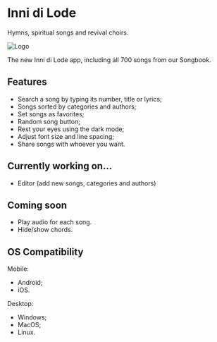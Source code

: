 # Inni di Lode

Hymns, spiritual songs and revival choirs.

![Logo](https://user-images.githubusercontent.com/90036768/162753598-0f319f9b-66db-4295-ab0f-646ecdb35157.jpg)

The new Inni di Lode app, including all 700 songs from our Songbook.

## Features

- Search a song by typing its number, title or lyrics;
- Songs sorted by categories and authors;
- Set songs as favorites;
- Random song button;
- Rest your eyes using the dark mode;
- Adjust font size and line spacing;
- Share songs with whoever you want.

## Currently working on...

- Editor (add new songs, categories and authors)

## Coming soon

- Play audio for each song.
- Hide/show chords.

## OS Compatibility

Mobile:
- Android;
- iOS.

Desktop:
- Windows;
- MacOS;
- Linux.